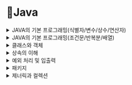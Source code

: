 # 📌Java
<details>

<summary>JAVA의 기본 프로그래밍(식별자/변수/상수/연산자)</summary>
<div markdown="1">

## ⚪JAVA의 기본 프로그래밍(1)


### ◽ 식별자
### ◽ 변수
### ◽ 상수
### ◽ 연산자

</div>
</details>

<details>
<summary>JAVA의 기본 프로그래밍(조건문/반복분/배열)</summary>
<div markdown="1">

## ⚪JAVA의 기본 프로그래밍(2)

### ◽ 조건문
### ◽ 반복문
### ◽ 배열

</div>
</details>

<details>
<summary>클래스와 객체</summary>
<div markdown="1">

## ⚪클래스와 객체

### ◽ 객체지향 프로그래밍
#### - 프로그램을 실제세상에 가깝게 모델링한다.
#### - 컴퓨터가 수행하는 작업을 객체들간의 상호작용으로 표현한다.
#### - 클래스 혹은 객체들의 집합으로 프로그램을 작성한다.

#### 1) 캡슐화
   - 데이터와 관련된 함수를 하나로 결합
   - 데이터를 외부로부터 숨긴다(보호 보안, 접근제어)
#### 2) 상속
   - 상속 트리는 다양한 사물을 체계적으로 분류한다.
   - 상위 클래스의 특성을 하위 클래스가 물려받는다.
#### 3) 다형성

</div>
</details>

<details>
<summary>상속의 이해</summary>
<div markdown="1">
   
## ⚪ 상속
###   : 상위 클래스의 특성(멤버 변수/메소드)을 하위 클래스에 물려주는 것
   - 부모 클래스/수퍼클래스/기본 클래스 👉 특성을 물려주는 상위클래스
   - 자식 클래스/서브클래스/파생 클래스 👉 특성을 물려받는 하위 클래스
###   
   - 자식은 부모클래스에 자신만의 특성(필드, 메소드)를 추가할 수 있다
   - 자식은 부모클래스의 특성을 수정할 수 있다. 👉 '오버라이딩'이라고 함.

   ![image](https://user-images.githubusercontent.com/87464723/150662320-b087ff09-da2e-4cd4-8bdc-5a9666f8383a.png)

#### * toString()함수 
   - object 클래스의 멤버로, 객체를 문자열로 변환할 때 사용
   - 객체마다 적절한 문자열이 다르므로 보통 오버라이드하여 사용한다.                 
   
   
</div>
</details>

<details>
<summary>예외 처리 및 입출력</summary>
<div markdown="1">


</div>
</details>


<details>
<summary>패키지</summary>
<div markdown="1">

</div>
</details>

<details>
<summary>제너릭과 컬렉션</summary>
<div markdown="1">

</div>
</details>





